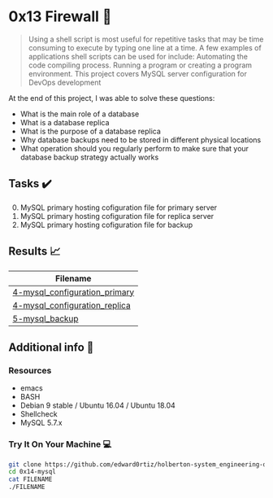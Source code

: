 # 0x13 Firewall :wrench:

> Using a shell script is most useful for repetitive tasks that may be time consuming to execute by typing one line at a time. A few examples of applications shell scripts can be used for include: Automating the code compiling process. Running a program or creating a program environment. This project covers MySQL server configuration for DevOps development

At the end of this project, I was able to solve these questions:

* What is the main role of a database
* What is a database replica
* What is the purpose of a database replica
* Why database backups need to be stored in different physical locations
* What operation should you regularly perform to make sure that your database backup strategy actually works


## Tasks :heavy_check_mark:

0. MySQL primary hosting cofiguration file for primary server
1. MySQL primary hosting cofiguration file for replica server
2. MySQL primary hosting cofiguration file for backup



## Results :chart_with_upwards_trend:

| Filename |
| ------ |
| [4-mysql_configuration_primary](https://github.com/edward0rtiz/holberton-system_engineering-devops/blob/master/0x14-mysql/4-mysql_configuration_primary)|
| [4-mysql_configuration_replica](https://github.com/edward0rtiz/holberton-system_engineering-devops/blob/master/0x14-mysql/4-mysql_configuration_replica)|
| [5-mysql_backup](https://github.com/edward0rtiz/holberton-system_engineering-devops/blob/master/0x14-mysql/5-mysql_backup)|

## Additional info :construction:
### Resources

- emacs
- BASH
- Debian 9 stable / Ubuntu 16.04 / Ubuntu 18.04 
- Shellcheck
- MySQL 5.7.x


### Try It On Your Machine :computer:
```bash
git clone https://github.com/edward0rtiz/holberton-system_engineering-devops.git
cd 0x14-mysql
cat FILENAME
./FILENAME
```
